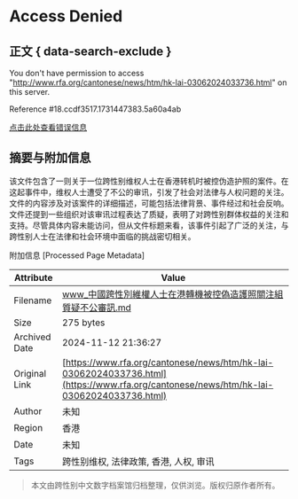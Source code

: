 # Access Denied

## 正文 { data-search-exclude }


You don't have permission to access "http://www.rfa.org/cantonese/news/htm/hk-lai-03062024033736.html" on this server.

Reference #18.ccdf3517.1731447383.5a60a4ab

[点击此处查看错误信息](https://errors.edgesuite.net/18.ccdf3517.1731447383.5a60a4ab)

## 摘要与附加信息

<!-- tcd_abstract -->
该文件包含了一则关于一位跨性别维权人士在香港转机时被控伪造护照的案件。在这起事件中，维权人士遭受了不公的审讯，引发了社会对法律与人权问题的关注。文件的内容涉及对该案件的详细描述，可能包括法律背景、事件经过和社会反响。文件还提到一些组织对该审讯过程表达了质疑，表明了对跨性别群体权益的关注和支持。尽管具体内容未能访问，但从文件标题来看，该事件引起了广泛的关注，与跨性别人士在法律和社会环境中面临的挑战密切相关。
<!-- tcd_abstract_end -->

附加信息 [Processed Page Metadata]

| Attribute       | Value                                  |
|-----------------|----------------------------------------|
| Filename        | www_中國跨性別維權人士在港轉機被控偽造護照關注組質疑不公審訊.md                             |
| Size            | 275 bytes                           |
| Archived Date   | 2024-11-12 21:36:27                             |
| Original Link   | [https://www.rfa.org/cantonese/news/htm/hk-lai-03062024033736.html](https://www.rfa.org/cantonese/news/htm/hk-lai-03062024033736.html)                       |
| Author          | 未知                               |
| Region          | 香港                               |
| Date            | 未知                                 |
| Tags            | 跨性别维权, 法律政策, 香港, 人权, 审讯                                 |
>
> 本文由跨性别中文数字档案馆归档整理，仅供浏览。版权归原作者所有。
>